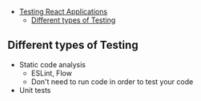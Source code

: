 - [Testing React Applications](#testing-react-applications)
  - [Different types of Testing](#different-types-of-testing)

## Different types of Testing
- Static code analysis
  - ESLint, Flow
  - Don't need to run code in order to test your code
- Unit tests